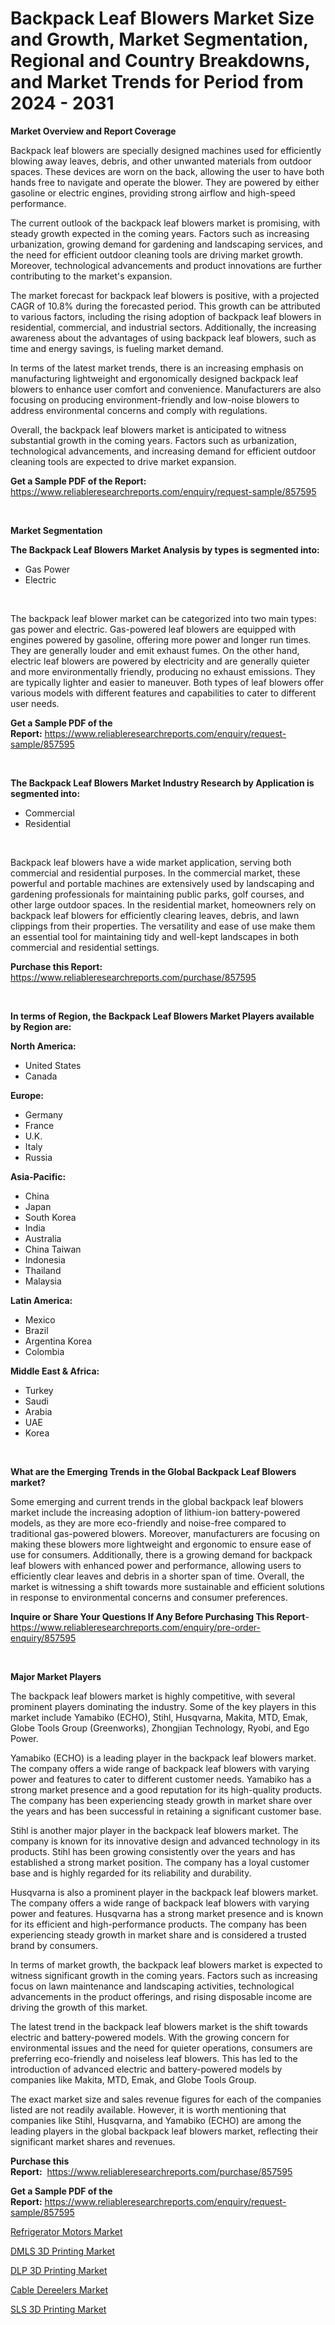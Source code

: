 <p><h1>Backpack Leaf Blowers Market Size and Growth, Market Segmentation, Regional and Country Breakdowns, and Market Trends for Period from 2024 -  2031</h1></p><p><strong>Market Overview and Report Coverage</strong></p>
<p><p>Backpack leaf blowers are specially designed machines used for efficiently blowing away leaves, debris, and other unwanted materials from outdoor spaces. These devices are worn on the back, allowing the user to have both hands free to navigate and operate the blower. They are powered by either gasoline or electric engines, providing strong airflow and high-speed performance.</p><p>The current outlook of the backpack leaf blowers market is promising, with steady growth expected in the coming years. Factors such as increasing urbanization, growing demand for gardening and landscaping services, and the need for efficient outdoor cleaning tools are driving market growth. Moreover, technological advancements and product innovations are further contributing to the market's expansion.</p><p>The market forecast for backpack leaf blowers is positive, with a projected CAGR of 10.8% during the forecasted period. This growth can be attributed to various factors, including the rising adoption of backpack leaf blowers in residential, commercial, and industrial sectors. Additionally, the increasing awareness about the advantages of using backpack leaf blowers, such as time and energy savings, is fueling market demand.</p><p>In terms of the latest market trends, there is an increasing emphasis on manufacturing lightweight and ergonomically designed backpack leaf blowers to enhance user comfort and convenience. Manufacturers are also focusing on producing environment-friendly and low-noise blowers to address environmental concerns and comply with regulations.</p><p>Overall, the backpack leaf blowers market is anticipated to witness substantial growth in the coming years. Factors such as urbanization, technological advancements, and increasing demand for efficient outdoor cleaning tools are expected to drive market expansion.</p></p>
<p><strong>Get a Sample PDF of the Report:</strong> <a href="https://www.reliableresearchreports.com/enquiry/request-sample/857595">https://www.reliableresearchreports.com/enquiry/request-sample/857595</a></p>
<p>&nbsp;</p>
<p><strong>Market Segmentation</strong></p>
<p><strong>The Backpack Leaf Blowers Market Analysis by types is segmented into:</strong></p>
<p><ul><li>Gas Power</li><li>Electric</li></ul></p>
<p>&nbsp;</p>
<p><p>The backpack leaf blower market can be categorized into two main types: gas power and electric. Gas-powered leaf blowers are equipped with engines powered by gasoline, offering more power and longer run times. They are generally louder and emit exhaust fumes. On the other hand, electric leaf blowers are powered by electricity and are generally quieter and more environmentally friendly, producing no exhaust emissions. They are typically lighter and easier to maneuver. Both types of leaf blowers offer various models with different features and capabilities to cater to different user needs.</p></p>
<p><strong>Get a Sample PDF of the Report:</strong>&nbsp;<a href="https://www.reliableresearchreports.com/enquiry/request-sample/857595">https://www.reliableresearchreports.com/enquiry/request-sample/857595</a></p>
<p>&nbsp;</p>
<p><strong>The Backpack Leaf Blowers Market Industry Research by Application is segmented into:</strong></p>
<p><ul><li>Commercial</li><li>Residential</li></ul></p>
<p>&nbsp;</p>
<p><p>Backpack leaf blowers have a wide market application, serving both commercial and residential purposes. In the commercial market, these powerful and portable machines are extensively used by landscaping and gardening professionals for maintaining public parks, golf courses, and other large outdoor spaces. In the residential market, homeowners rely on backpack leaf blowers for efficiently clearing leaves, debris, and lawn clippings from their properties. The versatility and ease of use make them an essential tool for maintaining tidy and well-kept landscapes in both commercial and residential settings.</p></p>
<p><strong>Purchase this Report:</strong>&nbsp; <a href="https://www.reliableresearchreports.com/purchase/857595">https://www.reliableresearchreports.com/purchase/857595</a></p>
<p>&nbsp;</p>
<p><strong>In terms of Region, the Backpack Leaf Blowers Market Players available by Region are:</strong></p>
<p>
    <p> <strong> North America: </strong>
        <ul>
            <li>United States</li>
            <li>Canada</li>
        </ul>
        </p> 
    <p> <strong> Europe: </strong>
        <ul>
            <li>Germany</li>
            <li>France</li>
            <li>U.K.</li>
            <li>Italy</li>
            <li>Russia</li>
        </ul>
        </p> 
    <p> <strong> Asia-Pacific: </strong>
        <ul>
            <li>China</li>
            <li>Japan</li>
            <li>South Korea</li>
            <li>India</li>
            <li>Australia</li>
            <li>China Taiwan</li>
            <li>Indonesia</li>
            <li>Thailand</li>
            <li>Malaysia</li>
        </ul>
        </p> 
    <p> <strong> Latin America: </strong>
        <ul>
            <li>Mexico</li>
            <li>Brazil</li>
            <li>Argentina Korea</li>
            <li>Colombia</li>
        </ul>
        </p> 
    <p> <strong> Middle East & Africa: </strong>
        <ul>
            <li>Turkey</li>
            <li>Saudi</li>
            <li>Arabia</li>
            <li>UAE</li>
            <li>Korea</li>
        </ul>
    </p>
    </p>
<p>&nbsp;</p>
<p><strong>What are the Emerging Trends in the Global Backpack Leaf Blowers market?</strong></p>
<p><p>Some emerging and current trends in the global backpack leaf blowers market include the increasing adoption of lithium-ion battery-powered models, as they are more eco-friendly and noise-free compared to traditional gas-powered blowers. Moreover, manufacturers are focusing on making these blowers more lightweight and ergonomic to ensure ease of use for consumers. Additionally, there is a growing demand for backpack leaf blowers with enhanced power and performance, allowing users to efficiently clear leaves and debris in a shorter span of time. Overall, the market is witnessing a shift towards more sustainable and efficient solutions in response to environmental concerns and consumer preferences.</p></p>
<p><strong>Inquire or Share Your Questions If Any Before Purchasing This Report</strong>- <a href="https://www.reliableresearchreports.com/enquiry/pre-order-enquiry/857595">https://www.reliableresearchreports.com/enquiry/pre-order-enquiry/857595</a></p>
<p>&nbsp;</p>
<p><strong>Major Market Players</strong></p>
<p><p>The backpack leaf blowers market is highly competitive, with several prominent players dominating the industry. Some of the key players in this market include Yamabiko (ECHO), Stihl, Husqvarna, Makita, MTD, Emak, Globe Tools Group (Greenworks), Zhongjian Technology, Ryobi, and Ego Power.</p><p>Yamabiko (ECHO) is a leading player in the backpack leaf blowers market. The company offers a wide range of backpack leaf blowers with varying power and features to cater to different customer needs. Yamabiko has a strong market presence and a good reputation for its high-quality products. The company has been experiencing steady growth in market share over the years and has been successful in retaining a significant customer base.</p><p>Stihl is another major player in the backpack leaf blowers market. The company is known for its innovative design and advanced technology in its products. Stihl has been growing consistently over the years and has established a strong market position. The company has a loyal customer base and is highly regarded for its reliability and durability.</p><p>Husqvarna is also a prominent player in the backpack leaf blowers market. The company offers a wide range of backpack leaf blowers with varying power and features. Husqvarna has a strong market presence and is known for its efficient and high-performance products. The company has been experiencing steady growth in market share and is considered a trusted brand by consumers.</p><p>In terms of market growth, the backpack leaf blowers market is expected to witness significant growth in the coming years. Factors such as increasing focus on lawn maintenance and landscaping activities, technological advancements in the product offerings, and rising disposable income are driving the growth of this market.</p><p>The latest trend in the backpack leaf blowers market is the shift towards electric and battery-powered models. With the growing concern for environmental issues and the need for quieter operations, consumers are preferring eco-friendly and noiseless leaf blowers. This has led to the introduction of advanced electric and battery-powered models by companies like Makita, MTD, Emak, and Globe Tools Group.</p><p>The exact market size and sales revenue figures for each of the companies listed are not readily available. However, it is worth mentioning that companies like Stihl, Husqvarna, and Yamabiko (ECHO) are among the leading players in the global backpack leaf blowers market, reflecting their significant market shares and revenues.</p></p>
<p><strong>Purchase this Report:</strong>&nbsp;&nbsp;<a href="https://www.reliableresearchreports.com/purchase/857595">https://www.reliableresearchreports.com/purchase/857595</a></p>
<p></p>
<p><strong>Get a Sample PDF of the Report:</strong>&nbsp;<a href="https://www.reliableresearchreports.com/enquiry/request-sample/857595">https://www.reliableresearchreports.com/enquiry/request-sample/857595</a></p>
<p><p><a href="https://github.com/grishafomin4852/Market-Research-Report-List-2/blob/main/refrigerator-motors-market.md">Refrigerator Motors Market</a></p><p><a href="https://medium.com/@jeanlopez1945/dmls-3d-printing-market-exploring-market-share-market-trends-and-future-growth-c979cccc130c">DMLS 3D Printing Market</a></p><p><a href="https://medium.com/@jeanlopez1945/dlp-3d-printing-market-size-market-outlook-and-market-forecast-2023-to-2030-5b2448949b76">DLP 3D Printing Market</a></p><p><a href="https://github.com/abbypearson7765/Market-Research-Report-List-2/blob/main/cable-dereelers-market.md">Cable Dereelers Market</a></p><p><a href="https://medium.com/@jeanlopez1945/sls-3d-printing-market-comprehensive-assessment-by-type-application-and-geography-cdc201c79402">SLS 3D Printing Market</a></p></p>